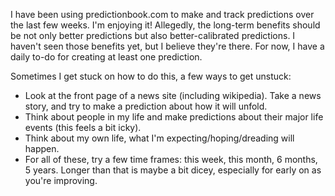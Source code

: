 I have been using predictionbook.com to make and track predictions over the last few weeks. I'm enjoying it! Allegedly, the long-term benefits should be not only better predictions but also better-calibrated predictions. I haven't seen those benefits yet, but I believe they're there. For now, I have a daily to-do for creating at least one prediction.

Sometimes I get stuck on how to do this, a few ways to get unstuck:
* Look at the front page of a news site (including wikipedia). Take a news story, and try to make a prediction about how it will unfold.
* Think about people in my life and make predictions about their major life events (this feels a bit icky).
* Think about my own life, what I'm expecting/hoping/dreading will happen.
* For all of these, try a few time frames: this week, this month, 6 months, 5 years. Longer than that is maybe a bit dicey, especially for early on as you're improving.

